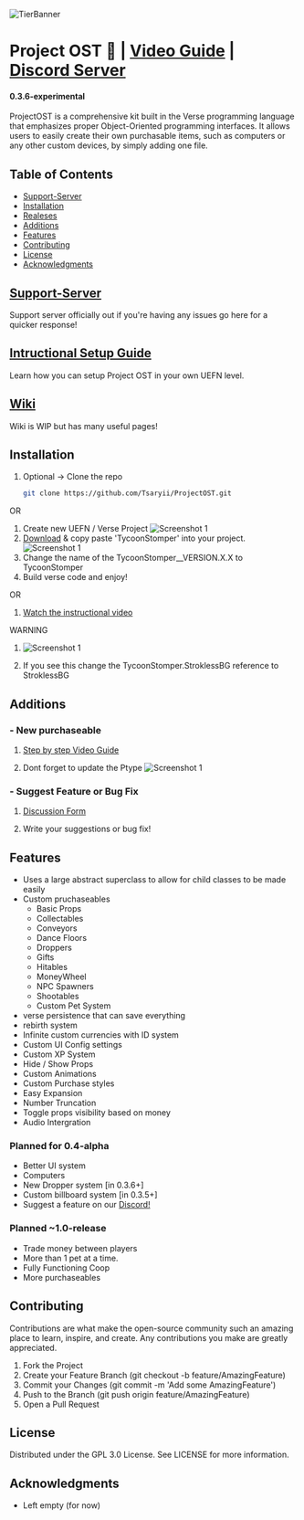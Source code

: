 ![TierBanner](https://github.com/user-attachments/assets/bf05d53f-bb8e-4571-9762-e61778cecac7)
# Project OST 🚀 | [Video Guide](https://www.youtube.com/watch?v=q2OvY_Gq5Bk&t=405s) | [Discord Server](https://discord.gg/R87aPX78Fa)

#### 0.3.6-experimental
ProjectOST is a comprehensive kit built in the Verse programming language that emphasizes proper Object-Oriented programming interfaces. It allows users to easily create their own purchasable items, such as computers or any other custom devices, by simply adding one file.




## Table of Contents


- [Support-Server](#support-server)
- [Installation](#installation)
- [Realeses](https://github.com/Tsaryii/ProjectOST/releases)
- [Additions](#additions)
- [Features](#features)
- [Contributing](#contributing)
- [License](#license)
- [Acknowledgments](#acknowledgments)

## [Support-Server](https://discord.gg/R87aPX78Fa)
Support server officially out if you're having any issues go here for a quicker response!


## [Intructional Setup Guide](https://www.youtube.com/watch?v=q2OvY_Gq5Bk)
Learn how you can setup Project OST in your own UEFN level.



## [Wiki](https://github.com/Tsaryii/ProjectOST/wiki)
Wiki is WIP but has many useful pages!




## Installation

1. Optional -> Clone the repo
   ```sh
   git clone https://github.com/Tsaryii/ProjectOST.git

OR

1. Create new UEFN / Verse Project
    ![Screenshot 1](./Images/CreateUEFN.png)
2. [Download](https://github.com/Tsaryii/ProjectOST/archive/refs/heads/main.zip) & copy paste 'TycoonStomper' into your project.
    ![Screenshot 1](./Images/TycoonStomper.png)
3. Change the name of the TycoonStomper__VERSION.X.X to TycoonStomper
4. Build verse code and enjoy!

OR
   1. [Watch the instructional video](https://www.youtube.com/watch?v=q2OvY_Gq5Bk)

WARNING
   1. ![Screenshot 1](./Images/warning.png)

   2. If you see this change the TycoonStomper.StroklessBG reference to StroklessBG
   

## Additions
### - New purchaseable

1. [Step by step Video Guide](https://www.youtube.com/watch?v=ojgnbpQiWuU)
    
2. Dont forget to update the Ptype
    ![Screenshot 1](./Images/DontForget.png)
### - Suggest Feature or Bug Fix
1. [Discussion Form](https://github.com/Tsaryii/ProjectOST/discussions/1)

2. Write your suggestions or bug fix! 





## Features

- Uses a large abstract superclass to allow for child classes to be made easily
- Custom pruchaseables
  - Basic Props
  - Collectables
  - Conveyors
  - Dance Floors
  - Droppers
  - Gifts
  - Hitables
  - MoneyWheel
  - NPC Spawners
  - Shootables
  - Custom Pet System
- verse persistence that can save everything
- rebirth system
- Infinite custom currencies with ID system
- Custom UI Config settings
- Custom XP System
- Hide / Show Props
- Custom Animations
- Custom Purchase styles
- Easy Expansion
- Number Truncation
- Toggle props visibility based on money
- Audio Intergration

### Planned for 0.4-alpha
- Better UI system
- Computers 
- New Dropper system [in 0.3.6+]
- Custom billboard system [in 0.3.5+]
- Suggest a feature on our [Discord!](https://discord.gg/R87aPX78Fa)

### Planned ~1.0-release
- Trade money between players 
- More than 1 pet at a time. 
- Fully Functioning Coop
- More purchaseables

## Contributing

Contributions are what make the open-source community such an amazing place to learn, inspire, and create. Any contributions you make are greatly appreciated.

1. Fork the Project
2. Create your Feature Branch (git checkout -b feature/AmazingFeature)
3. Commit your Changes (git commit -m 'Add some AmazingFeature')
4. Push to the Branch (git push origin feature/AmazingFeature)
5. Open a Pull Request


## License
Distributed under the GPL 3.0 License. See LICENSE for more information.

## Acknowledgments
- Left empty (for now)

